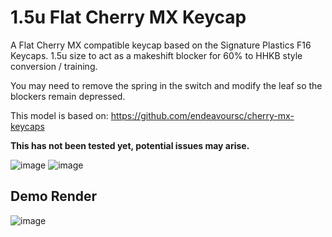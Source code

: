 # 1.5u Flat Cherry MX Keycap
A Flat Cherry MX compatible keycap based on the Signature Plastics F16 Keycaps.
1.5u size to act as a makeshift blocker for 60% to HHKB style conversion / training.

You may need to remove the spring in the switch and modify the leaf so the blockers remain depressed.

This model is based on: https://github.com/endeavoursc/cherry-mx-keycaps

**This has not been tested yet, potential issues may arise.**

![image](https://github.com/d-floe/1.5u-flat-cap/assets/31980883/1a70480d-eef9-4838-abb2-2cfa5cdfd8c7)
![image](https://github.com/d-floe/1.5u-flat-cap/assets/31980883/ff120a23-f9d5-408f-9f96-7982deb46a6b)

## Demo Render
![image](https://github.com/d-floe/1.5u-flat-cap/assets/31980883/d6a1c669-46a9-4cef-90e9-f19999ba1d88)
